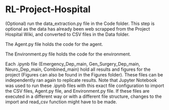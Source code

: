 # RL-Project-Hospital
(Optional) run the data_extraction.py file in the Code folder.
This step is optional as the data has already been web scrapped from the Project Hospital Wiki, and converted to CSV files in the Data folder.

The Agent.py file holds the code for the agent.

The Environment.py file holds the code for the environment.

Each .ipynb file (Emergency_Dep_main, Gen_Surgery_Dep_main, Neuro_Dep_main, Combined_main) hold all results and figures for the project (Figures can also be found in the Figures folder).
These files can be independently ran again to replicate results.
Note that Jupyter Notebook was used to run these .ipynb files with this exact file configuration to import the CSV files, Agent.py file, and Environment.py file.
If these files are executed in a different way or with a different file structure, changes to the import and read_csv function might have to be made.